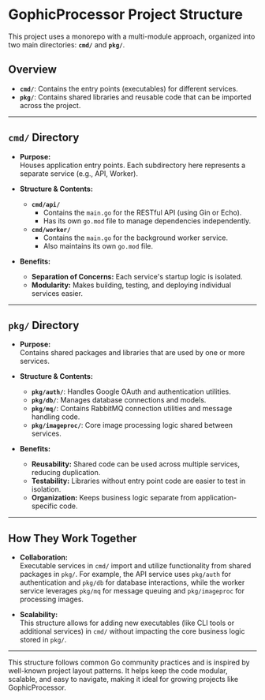 # GophicProcessor Project Structure

This project uses a monorepo with a multi-module approach, organized into two main directories: **`cmd/`** and **`pkg/`**.

## Overview

- **`cmd/`**: Contains the entry points (executables) for different services.
- **`pkg/`**: Contains shared libraries and reusable code that can be imported across the project.

---

## `cmd/` Directory

- **Purpose:**  
  Houses application entry points. Each subdirectory here represents a separate service (e.g., API, Worker).

- **Structure & Contents:**  
  - **`cmd/api/`**  
    - Contains the `main.go` for the RESTful API (using Gin or Echo).
    - Has its own `go.mod` file to manage dependencies independently.
  - **`cmd/worker/`**  
    - Contains the `main.go` for the background worker service.
    - Also maintains its own `go.mod` file.

- **Benefits:**  
  - **Separation of Concerns:** Each service's startup logic is isolated.
  - **Modularity:** Makes building, testing, and deploying individual services easier.

---

## `pkg/` Directory

- **Purpose:**  
  Contains shared packages and libraries that are used by one or more services.

- **Structure & Contents:**  
  - **`pkg/auth/`**: Handles Google OAuth and authentication utilities.
  - **`pkg/db/`**: Manages database connections and models.
  - **`pkg/mq/`**: Contains RabbitMQ connection utilities and message handling code.
  - **`pkg/imageproc/`**: Core image processing logic shared between services.

- **Benefits:**  
  - **Reusability:** Shared code can be used across multiple services, reducing duplication.
  - **Testability:** Libraries without entry point code are easier to test in isolation.
  - **Organization:** Keeps business logic separate from application-specific code.

---

## How They Work Together

- **Collaboration:**  
  Executable services in `cmd/` import and utilize functionality from shared packages in `pkg/`. For example, the API service uses `pkg/auth` for authentication and `pkg/db` for database interactions, while the worker service leverages `pkg/mq` for message queuing and `pkg/imageproc` for processing images.

- **Scalability:**  
  This structure allows for adding new executables (like CLI tools or additional services) in `cmd/` without impacting the core business logic stored in `pkg/`.

---

This structure follows common Go community practices and is inspired by well-known project layout patterns. It helps keep the code modular, scalable, and easy to navigate, making it ideal for growing projects like GophicProcessor.
